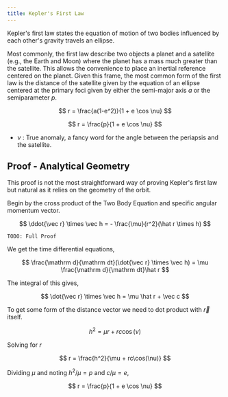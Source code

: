 ```yaml
---
title: Kepler's First Law
---
```


Kepler's first law states the equation of motion of two bodies influenced by each other's gravity travels an ellipse.

Most commonly, the first law describe two objects a planet and a satellite (e.g., the Earth and Moon) where the planet has a mass much greater than the satellite. This allows the convenience to place an inertial reference centered on the planet. Given this frame, the most common form of the first law is the distance of the satellite given by the equation of an ellipse centered at the primary foci given by either the semi-major axis $a$ or the semiparameter $p$.

$$
r = \frac{a(1-e^2)}{1 + e \cos \nu}
$$

$$
r = \frac{p}{1 + e \cos \nu}
$$

* $\nu$ : True anomaly, a fancy word for the angle between the periapsis and the satellite.

## Proof - Analytical Geometry

This proof is not the most straightforward way of proving Kepler's first law but natural as it relies on the geometry of the orbit.

Begin by the cross product of the Two Body Equation and specific angular momentum vector.

$$
\ddot{\vec r} \times \vec h = - \frac{\mu}{r^2}(\hat r \times h)
$$

```
TODO: Full Proof
```

We get the time differential equations,

$$
\frac{\mathrm d}{\mathrm dt}(\dot{\vec r} \times \vec h) = \mu \frac{\mathrm d}{\mathrm dt}\hat r
$$

The integral of this gives,

$$
\dot{\vec r} \times \vec h = \mu \hat r + \vec c
$$

To get some form of the distance vector we need to dot product with $\vec r$ itself.

$$
h^2 = \mu r + rc\cos(\nu)
$$

Solving for $r$

$$
r = \frac{h^2}{\mu + rc\cos(\nu)}
$$

Dividing $\mu$ and noting $h^2/\mu = p$ and $c/\mu = e$,

$$
r = \frac{p}{1 + e \cos \nu}
$$
